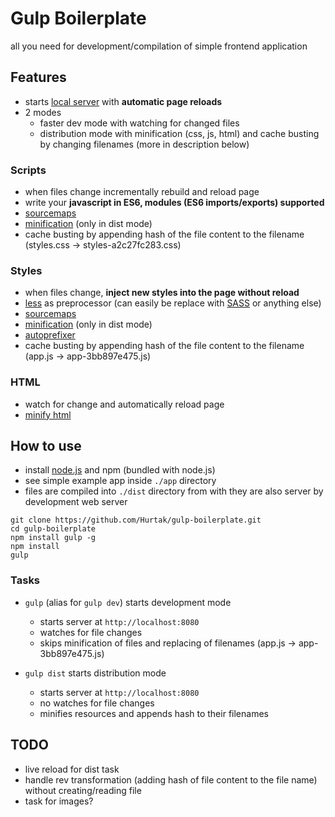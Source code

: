 # Gulp Boilerplate

all you need for development/compilation of simple frontend application

## Features

- starts [local server](https://www.browsersync.io/) with __automatic page reloads__
- 2 modes
	- faster dev mode with watching for changed files
	- distribution mode with minification (css, js, html) and cache busting by changing filenames (more in description below)

### Scripts

- when files change incrementally rebuild and reload page
- write your __javascript in ES6, modules (ES6 imports/exports) supported__
- [sourcemaps](https://github.com/floridoo/gulp-sourcemaps)
- [minification](https://github.com/mishoo/UglifyJS2) (only in dist mode)
- cache busting by appending hash of the file content to the filename (styles.css -> styles-a2c27fc283.css)

### Styles

- when files change, __inject new styles into the page without reload__
- [less](https://github.com/less/less.js) as preprocessor (can easily be replace with [SASS](https://github.com/sass) or anything else)
- [sourcemaps](https://github.com/floridoo/gulp-sourcemaps)
- [minification](https://github.com/jakubpawlowicz/clean-css) (only in dist mode)
- [autoprefixer](https://github.com/postcss/autoprefixer)
- cache busting by appending hash of the file content to the filename (app.js -> app-3bb897e475.js)

### HTML

- watch for change and automatically reload page
- [minify html](https://github.com/kangax/html-minifier)

## How to use

- install [node.js](https://nodejs.org/en/) and npm (bundled with node.js)
- see simple example app inside `./app` directory
- files are compiled into `./dist` directory from with they are also server by development web server

```
git clone https://github.com/Hurtak/gulp-boilerplate.git
cd gulp-boilerplate
npm install gulp -g
npm install
gulp
```

### Tasks

- `gulp` (alias for `gulp dev`) starts development mode
	- starts server at `http://localhost:8080`
	- watches for file changes
	- skips minification of files and replacing of filenames (app.js -> app-3bb897e475.js)

- `gulp dist` starts distribution mode
	- starts server at `http://localhost:8080`
	- no watches for file changes
	- minifies resources and appends hash to their filenames

## TODO

- live reload for dist task
- handle rev transformation (adding hash of file content to the file name) without creating/reading file
- task for images?
